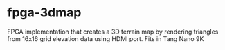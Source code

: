 # fpga-3dmap
FPGA implementation that creates a 3D terrain map by rendering triangles from 16x16 grid elevation data using HDMI port. Fits in Tang Nano 9K
